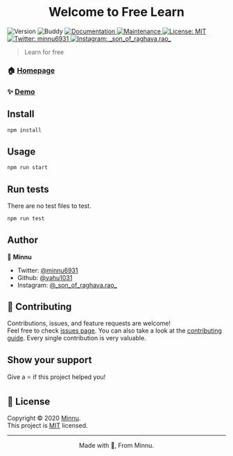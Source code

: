 <h1 align="center">Welcome to Free Learn</h1>
<p>
  <img alt="Version" src="https://img.shields.io/badge/version-1.2.1-blue.svg?cacheSeconds=2592000" />
  <img alt="Buddy" src="https://app.buddy.works/minnu/docs-site/pipelines/pipeline/293099/badge.svg?token=10cb28f295400b1a3bf04d0351e78873b86db6c726ad5bf31f6c131d58cf3de4"/>
  <a href="https://github.com/yahu1031/docs-site#readme" target="_blank">
    <img alt="Documentation" src="https://img.shields.io/badge/documentation-yes-brightgreen.svg" />
  </a>
  <a href="https://github.com/yahu1031/docs-site/graphs/commit-activity" target="_blank">
    <img alt="Maintenance" src="https://img.shields.io/badge/Maintained%3F-yes-green.svg" />
  </a>
  <a href="https://img.shields.io/github/license/yahu1031/docs-site" target="_blank">
    <img alt="License: MIT" src="https://img.shields.io/github/license/yahu1031/docs-site" />
  </a>
  <a href="https://twitter.com/minnu6931" target="_blank">
    <img alt="Twitter: minnu6931" src="https://img.shields.io/twitter/follow/minnu6931.svg?style=social" />
  </a>
  <a href="" target="_blank">
<img alt="Instagram: _son_of_raghava.rao_" src="https://img.shields.io/badge/instagram-%40__son__of__raghava.rao__-red?style=social&logo=instagram" />
  </a>
</p>

> Learn for free

### 🏠 [Homepage](https://github.com/yahu1031/docs-site#readme)

### ✨ [Demo](https://freelearn.vercel.app/)

## Install

```sh
npm install
```

## Usage

```sh
npm run start
```

## Run tests

There are no test files to test.

```sh
npm run test
```

## Author

👤 **Minnu**

* Twitter: [@minnu6931](https://twitter.com/minnu6931)
* Github: [@yahu1031](https://github.com/yahu1031)
* Instagram: [@\_son_of_raghava.rao\_](https://instagram.com/_son_of_raghava.rao_)

## 🤝 Contributing

Contributions, issues, and feature requests are welcome!<br />Feel free to check [issues page](https://github.com/yahu1031/docs-site/issues). You can also take a look at the [contributing guide](https://github.com/yahu1031/docs-site/blob/master/CONTRIBUTING.md).
Every single contribution is very valuable.

## Show your support

Give a ⭐️ if this project helped you!

## 📝 License

Copyright © 2020 [Minnu](https://github.com/yahu1031).<br />
This project is [MIT](https://github.com/yahu1031/docs-site/blob/master/LICENSE) licensed.

***
<p align="center"> Made with 💚, From Minnu. </p> <br />
